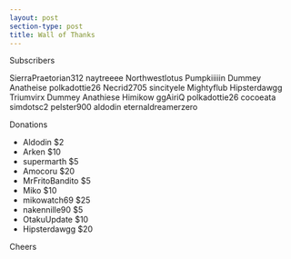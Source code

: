 ```yaml
---
layout: post
section-type: post
title: Wall of Thanks
---
```


Subscribers

SierraPraetorian312
naytreeee
Northwestlotus
Pumpkiiiiin
Dummey
Anatheise
polkadottie26
Necrid2705
sincityele
Mightyflub
Hipsterdawgg
Triumvirx
Dummey
Anathiese
Himikow
ggAiriQ
polkadottie26
cocoeata
simdotsc2
pelster900
aldodin
eternaldreamerzero

Donations

- Aldodin $2
- Arken $10
- supermarth $5
- Amocoru $20
- MrFritoBandito $5
- Miko $10
- mikowatch69 $25
- nakennille90 $5
- OtakuUpdate $10
- Hipsterdawgg $20

Cheers
